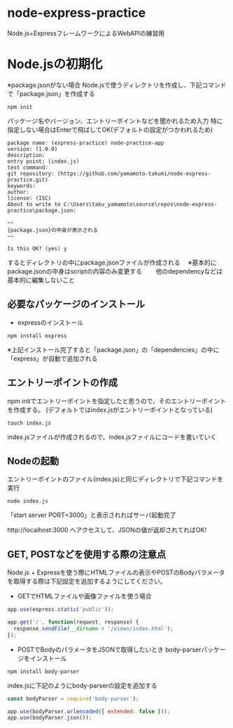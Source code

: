 # node-express-practice
Node.js+ExpressフレームワークによるWebAPIの練習用

# Node.jsの初期化
※package.jsonがない場合
Node.jsで使うディレクトリを作成し、下記コマンドで「package.json」を作成する

```
npm init
```
パッケージ名やバージョン、エントリーポイントなどを聞かれるため入力
特に指定しない場合はEnterで飛ばしてOK(デフォルトの設定がつかわれるため)

```
package name: (express-practice) node-practice-app
version: (1.0.0)
description:
entry point: (index.js)
test command:
git repository: (https://github.com/yamamoto-takumi/node-express-practice.git)
keywords:
author:
license: (ISC)
About to write to C:\Users\taku_yamamoto\source\repos\node-express-practice\package.json:

~~
{package.json}の中身が表示される
~~

Is this OK? (yes) y
```

するとディレクトリの中にpackage.jsonファイルが作成される
　※基本的にpackage.jsonの中身はscriptの内容のみ変更する
　　他のdependencyなどは基本的に編集しないこと

## 必要なパッケージのインストール
- expressのインストール
```
npm install express
```
※上記インストール完了すると「package.json」の「dependencies」の中に「express」が自動で追加される

## エントリーポイントの作成
npm initでエントリーポイントを指定したと思うので、そのエントリーポイントを作成する。
(デフォルトではindex.jsがエントリーポイントとなっている)

```
touch index.js
```

index.jsファイルが作成されるので、index.jsファイルにコードを書いていく

## Nodeの起動
エントリーポイントのファイル(index.js)と同じディレクトリで下記コマンドを実行
```
node index.js
```
「start server PORT=3000」と表示されればサーバ起動完了

http://localhost:3000
へアクセスして、JSONの値が返却されてればOK!

## GET, POSTなどを使用する際の注意点
Node.js + Expressを使う際にHTMLファイルの表示やPOSTのBodyパラメータを取得する際は下記設定を追加するようにしてください。

- GETでHTMLファイルや画像ファイルを使う場合
```index.js
app.use(express.static('public'));

app.get('/', function(request, response) {
  response.sendFile(__dirname + '/views/index.html');
});
```

- POSTでBodyのパラメータをJSONで取得したいとき
body-parserパッケージをインストール
```
npm install body-parser
```

index.jsに下記のようにbody-parserの設定を追加する

```index.js
const bodyParser = require('body-parser');

app.use(bodyParser.urlencoded({ extended: false }));
app.use(bodyParser.json());
```